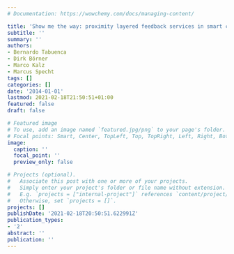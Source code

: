```yaml
---
# Documentation: https://wowchemy.com/docs/managing-content/

title: 'Show me the way: proximity layered feedback services in smart cities'
subtitle: ''
summary: ''
authors:
- Bernardo Tabuenca
- Dirk Börner
- Marco Kalz
- Marcus Specht
tags: []
categories: []
date: '2014-01-01'
lastmod: 2021-02-18T21:50:51+01:00
featured: false
draft: false

# Featured image
# To use, add an image named `featured.jpg/png` to your page's folder.
# Focal points: Smart, Center, TopLeft, Top, TopRight, Left, Right, BottomLeft, Bottom, BottomRight.
image:
  caption: ''
  focal_point: ''
  preview_only: false

# Projects (optional).
#   Associate this post with one or more of your projects.
#   Simply enter your project's folder or file name without extension.
#   E.g. `projects = ["internal-project"]` references `content/project/deep-learning/index.md`.
#   Otherwise, set `projects = []`.
projects: []
publishDate: '2021-02-18T20:50:51.622991Z'
publication_types:
- '2'
abstract: ''
publication: ''
---
```

